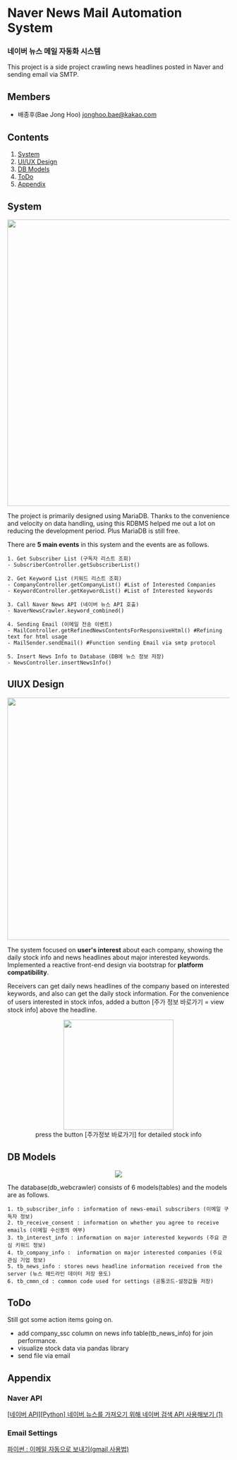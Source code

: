 # Naver News Mail Automation System
### 네이버 뉴스 메일 자동화 시스템

This project is a side project crawling news headlines posted in Naver and sending email via SMTP.

## Members
- 배종후(Bae Jong Hoo) <jonghoo.bae@kakao.com>

## Contents
1. [System](#system)
2. [UI/UX Design](#uiux-design)
3. [DB Models](#db-models)
4. [ToDo](#todo)
5. [Appendix](#appendix)

## System

<p align="center">
	<img src="https://github.com/francisBae/python-naver-news-crawler/blob/master/static/readme/webcrawlerjpg.jpg?raw=true", width="650">
</p>

The project is primarily designed using MariaDB.
Thanks to the convenience and velocity on data handling, using this RDBMS helped me out a lot on reducing the development period. Plus MariaDB is still free.

There are **5 main events** in this system and the events are as follows.

    1. Get Subscriber List (구독자 리스트 조회) 
    - SubscriberController.getSubscriberList()
    
    2. Get Keyword List (키워드 리스트 조회)
    - CompanyController.getCompanyList() #List of Interested Companies
    - KeywordController.getKeywordList() #List of Interested keywords

    3. Call Naver News API (네이버 뉴스 API 호출)
    - NaverNewsCrawler.keyword_combined() 
    
    4. Sending Email (이메일 전송 이벤트)
    - MailController.getRefinedNewsContentsForResponsiveHtml() #Refining text for html usage
    - MailSender.sendEmail() #Function sending Email via smtp protocol
    
    5. Insert News Info to Database (DB에 뉴스 정보 저장)
    - NewsController.insertNewsInfo()

## UIUX Design
<p align="center">
	<img src="https://github.com/francisBae/python-naver-news-crawler/blob/master/static/readme/reactive.gif?raw=true", width="550">
</p>

The system focused on **user's interest** about each company, showing the daily stock info and news headlines about major interested keywords.
Implemented a reactive front-end design via bootstrap for **platform compatibility**. 

Receivers can get daily news headlines of the company based on interested keywords, and also can get the daily stock information.
For the convenience of users interested in stock infos, added a button [주가 정보 바로가기 = view stock info] above the headline.

<p align="center">
	<img src="https://github.com/francisBae/python-naver-news-crawler/blob/master/static/readme/stockinfo.jpg?raw=true", width="250">
    <br>
    press the button [주가정보 바로가기] for detailed stock info
</p>

## DB Models
<p align="center">
	<img src="https://github.com/francisBae/python-naver-news-crawler/blob/master/static/readme/dbmodel.png?raw=true">
</p>

The database(db_webcrawler) consists of 6 models(tables) and the models are as follows.

    1. tb_subscriber_info : information of news-email subscribers (이메일 구독자 정보)
    2. tb_receive_consent : information on whether you agree to receive emails (이메일 수신동의 여부)
    3. tb_interest_info : information on major interested keywords (주요 관심 키워드 정보)
    4. tb_company_info :  information on major interested companies (주요 관심 기업 정보)
    5. tb_news_info : stores news headline information received from the server (뉴스 헤드라인 데이터 저장 용도) 
    6. tb_cmmn_cd : common code used for settings (공통코드-설정값들 저장)

## ToDo
Still got some action items going on.

- add company_ssc column on news info table(tb_news_info) for join performance.
- visualize stock data via pandas library
- send file via email

## Appendix

### Naver API
[[네이버 API][Python] 네이버 뉴스를 가져오기 위해 네이버 검색 API 사용해보기 (1)](https://brightnightsky77.tistory.com/66)

### Email Settings
[파이썬 : 이메일 자동으로 보내기(gmail 사용법)](https://creatorjo.tistory.com/89)